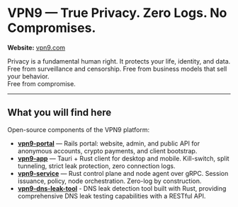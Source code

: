 # VPN9 — True Privacy. Zero Logs. No Compromises.

**Website:** [vpn9.com](https://vpn9.com)

Privacy is a fundamental human right. It protects your life, identity, and data.  
Free from surveillance and censorship. Free from business models that sell your behavior.  
Free from compromise.

---

## What you will find here

Open-source components of the VPN9 platform:

- **[vpn9-portal](https://github.com/vpn9labs/vpn9-portal)** — Rails portal: website, admin, and public API for anonymous accounts, crypto payments, and client bootstrap.
- **[vpn9-app](https://github.com/vpn9labs/vpn9-app)** — Tauri + Rust client for desktop and mobile. Kill-switch, split tunneling, strict leak protection, zero connection logs.
- **[vpn9-service](https://github.com/vpn9labs/vpn9-service)** — Rust control plane and node agent over gRPC. Session issuance, policy, node orchestration. Zero-log by construction.
- **[vpn9-dns-leak-tool](https://github.com/vpn9labs/vpn9-dns-leak-tool)** - DNS leak detection tool built with Rust, providing comprehensive DNS leak testing capabilities with a RESTful API. 
